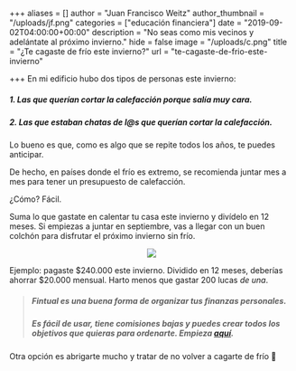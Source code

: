 +++
aliases = []
author = "Juan Francisco Weitz"
author_thumbnail = "/uploads/jf.png"
categories = ["educación financiera"]
date = "2019-09-02T04:00:00+00:00"
description = "No seas como mis vecinos y adelántate al próximo invierno."
hide = false
image = "/uploads/c.png"
title = "¿Te cagaste de frío este invierno?"
url = "te-cagaste-de-frio-este-invierno"

+++
En mi edificio hubo dos tipos de personas este invierno:

##### 1. Las que querían cortar la calefacción porque salía muy cara.

##### 2. Las que estaban chatas de l@s que querían cortar la calefacción.

Lo bueno es que, como es algo que se repite todos los años, te puedes anticipar.

De hecho, en países donde el frío es extremo, se recomienda juntar mes a mes para tener un presupuesto de calefacción.

¿Cómo? Fácil.

Suma lo que gastate en calentar tu casa este invierno y divídelo en 12 meses. Si empiezas a juntar en septiembre, vas a llegar con un buen colchón para disfrutar el próximo invierno sin frío.

<div style="text-align:center"> <figure> <img src="/uploads/thinkaboutit.png"> <figcaption><i></i></figcaption> </figure> </div>

Ejemplo: pagaste $240.000 este invierno. Dividido en 12 meses, deberías ahorrar $20.000 mensual. Harto menos que gastar 200 lucas _de una_.

> ##### Fintual es una buena forma de organizar tus finanzas personales.
>
> ##### Es fácil de usar, tiene comisiones bajas y puedes crear todos los objetivos que quieras para ordenarte. Empieza [aquí](https://fintual.cl/?utm_source=edu&utm_medium=edu&utm_campaign=conversion&utm_content=no+te+cagues+de+frio-269#empezar).

Otra opción es abrigarte mucho y tratar de no volver a cagarte de frío 🥶